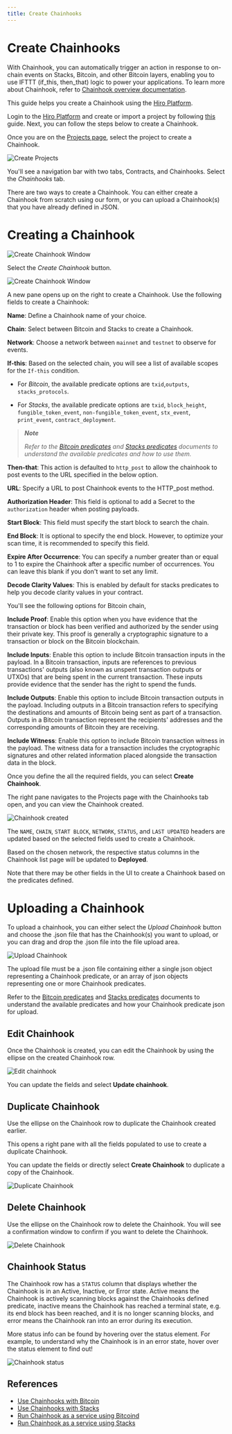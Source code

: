 ```yaml
---
title: Create Chainhooks
---
```


# Create Chainhooks

With Chainhook, you can automatically trigger an action in response to on-chain events on Stacks, Bitcoin, and other Bitcoin layers, enabling you to use IFTTT (if_this, then_that) logic to power your applications. To learn more about Chainhook, refer to [Chainhook overview documentation](../../chainhook/index.mdx).

This guide helps you create a Chainhook using the [Hiro Platform](https://platform.hiro.so/).

Login to the [Hiro Platform](../getting-started.md) and create or import a project by following [this](../guides/create-project.md) guide. Next, you can follow the steps below to create a Chainhook.

Once you are on the [Projects page](https://platform.hiro.so), select the project to create a Chainhook.

![Create Projects](../images/chainhook-create-project.jpeg)

You'll see a navigation bar with two tabs, Contracts, and Chainhooks. Select the _Chainhooks_ tab.

There are two ways to create a Chainhook. You can either create a Chainhook from scratch using our form, or you can upload a Chainhook(s) that you have already defined in JSON.

# Creating a Chainhook

![Create Chainhook Window](../images/chainhook-select-chainhook-tab.jpeg)

Select the _Create Chainhook_ button.

![Create Chainhook Window](../images/chainhook-create-chainhook-window.jpeg)

A new pane opens up on the right to create a Chainhook. Use the following fields to create a Chainhook:

**Name**: Define a Chainhook name of your choice.

**Chain**: Select between Bitcoin and Stacks to create a Chainhook.

**Network**: Choose a network between `mainnet` and `testnet` to observe for events.

**If-this**: Based on the selected chain, you will see a list of available scopes for the `If-this` condition.

- For _Bitcoin_, the available predicate options are `txid`,`outputs`, `stacks_protocols`.

- For _Stacks_, the available predicate options are `txid`, `block_height`, `fungible_token_event`,
  `non-fungible_token_event`, `stx_event`, `print_event`, `contract_deployment`.

> _**Note**_
>
> _Refer to the [Bitcoin predicates](../../chainhook/guides/chainhooks-with-bitcoin.md) and [Stacks predicates](../../chainhook/guides/chainhooks-with-stacks.md) documents to understand the available predicates and how to use them._

**Then-that**: This action is defaulted to `http_post` to allow the chainhook to post events to the URL specified in the below option.

**URL**: Specify a URL to post Chainhook events to the HTTP_post method.

**Authorization Header**: This field is optional to add a Secret to the `authorization` header when posting payloads.

**Start Block**: This field must specify the start block to search the chain.

**End Block**: It is optional to specify the end block. However, to optimize your scan time, it is recommended to specify this field.

**Expire After Occurrence**: You can specify a number greater than or equal to 1 to expire the Chainhook after a specific number of occurrences. You can leave this blank if you don't want to set any limit.

**Decode Clarity Values**: This is enabled by default for stacks predicates to help you decode clarity values in your contract.

You'll see the following options for Bitcoin chain,

**Include Proof**: Enable this option when you have evidence that the transaction or block has been verified and authorized by the sender using their private key. This proof is generally a cryptographic signature to a transaction or block on the Bitcoin blockchain.

**Include Inputs**: Enable this option to include Bitcoin transaction inputs in the payload. In a Bitcoin transaction, inputs are references to previous transactions' outputs (also known as unspent transaction outputs or UTXOs) that are being spent in the current transaction. These inputs provide evidence that the sender has the right to spend the funds.

**Include Outputs**: Enable this option to include Bitcoin transaction outputs in the payload. Including outputs in a Bitcoin transaction refers to specifying the destinations and amounts of Bitcoin being sent as part of a transaction. Outputs in a Bitcoin transaction represent the recipients' addresses and the corresponding amounts of Bitcoin they are receiving.

**Include Witness**: Enable this option to include Bitcoin transaction witness in the payload. The witness data for a transaction includes the cryptographic signatures and other related information placed alongside the transaction data in the block.

Once you define the all the required fields, you can select **Create Chainhook**.

The right pane navigates to the Projects page with the Chainhooks tab open, and you can view the Chainhook created.

![Chainhook created](../images/chainhook-created.jpeg)

The `NAME`, `CHAIN`, `START BLOCK`, `NETWORK`, `STATUS`, and `LAST UPDATED` headers are updated based on the selected fields used to create a Chainhook.

Based on the chosen network, the respective status columns in the Chainhook list page will be updated to **Deployed**.

Note that there may be other fields in the UI to create a Chainhook based on the predicates defined.

# Uploading a Chainhook

To upload a chainhook, you can either select the _Upload Chainhook_ button and choose the .json file that has the Chainhook(s) you want to upload, or you can drag and drop the .json file into the file upload area.

![Upload Chainhook](../images/chainhook-upload.jpeg)

The upload file must be a .json file containing either a single json object representing a Chainhook predicate, or an array of json objects representing one or more Chainhook predicates.

Refer to the [Bitcoin predicates](../../chainhook/guides/chainhooks-with-bitcoin.md) and [Stacks predicates](../../chainhook/guides/chainhooks-with-stacks.md) documents to understand the available predicates and how your Chainhook predicate json for upload.

## Edit Chainhook

Once the Chainhook is created, you can edit the Chainhook by using the ellipse on the created Chainhook row.

![Edit chainhook](../images/chainhook-edit-chainhook.jpeg)

You can update the fields and select **Update chainhook**.

## Duplicate Chainhook

Use the ellipse on the Chainhook row to duplicate the Chainhook created earlier.

This opens a right pane with all the fields populated to use to create a duplicate Chainhook.

You can update the fields or directly select **Create Chainhook** to duplicate a copy of the Chainhook.

![Duplicate Chainhook](../images/chainhook-duplicate.jpeg)

## Delete Chainhook

Use the ellipse on the Chainhook row to delete the Chainhook. You will see a confirmation window to confirm if you want to delete the Chainhook.

![Delete Chainhook](../images/chainhook-delete-confirmation-window.jpeg)

## Chainhook Status

The Chainhook row has a `STATUS` column that displays whether the Chainhook is in an Active, Inactive, or Error state. Active means the Chainhook is actively scanning blocks against the Chainhooks defined predicate, inactive means the Chainhook has reached a terminal state, e.g. its end block has been reached, and it is no longer scanning blocks, and error means the Chainhook ran into an error during its execution.

More status info can be found by hovering over the status element. For example, to understand why the Chainhook is in an error state, hover over the status element to find out!

![Chainhook status](../images/chainhook-status-info.jpeg)

## References

- [Use Chainhooks with Bitcoin](../../chainhook/guides/chainhooks-with-bitcoin.md)
- [Use Chainhooks with Stacks](../../chainhook/guides/chainhooks-with-stacks.md)
- [Run Chainhook as a service using Bitcoind](../../chainhook/guides/chainhook-as-a-service-bitcoind.md)
- [Run Chainhook as a service using Stacks](../../chainhook/guides/chainhook-as-a-service-stacks.md)
